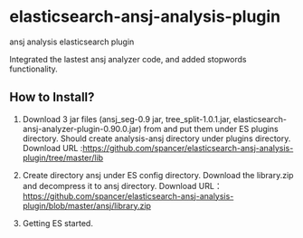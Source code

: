 elasticsearch-ansj-analysis-plugin
==================================

ansj analysis elasticsearch plugin

Integrated the lastest ansj analyzer code, and added stopwords functionality.

How to Install?
-------------------------
1. Download 3 jar files (ansj_seg-0.9 jar,  tree_split-1.0.1.jar, elasticsearch-ansj-analyzer-plugin-0.90.0.jar) from and put them under ES plugins directory. Should create analysis-ansj directory under plugins
   directory. Download URL :https://github.com/spancer/elasticsearch-ansj-analysis-plugin/tree/master/lib

2. Create directory ansj under ES config directory. Download the library.zip and decompress it to ansj directory.
   Download URL： https://github.com/spancer/elasticsearch-ansj-analysis-plugin/blob/master/ansj/library.zip

3. Getting ES started.

